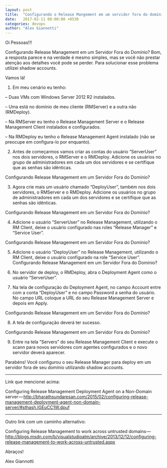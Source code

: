 ```yaml
---
layout: post
title:  "Configurando o Release Mangement em um servidor fora do domínio"
date:   2017-02-11 08:00:00 +0530
categories: devops
author: "Alex Giannotti"
---
```


Oi Pessoas!!!

Configurando Release Management em um Servidor Fora do Domínio? Bom, a resposta parece e na verdade é mesmo simples, mas se você não prestar atenção aos detalhes você pode se perder. Para solucionar esse problema utilizei shadow accounts.

Vamos lá!

1. Em meu cenário eu tenho:

– Duas VMs com Windows Server 2012 R2 instalados.

– Uma está no domínio de meu cliente (RMServer) e a outra não (RMDeploy).

– Na RMServer eu tenho o Release Management Server e o Release Management Client instalados e configurados.

– Na RMDeploy eu tenho o Release Management Agent instalado (não se preocupe em configura-lo por enquanto).

2. Antes de começarmos vamos criar as contas do usuário “ServerUser” nos dois servidores, o RMServer e o RMDeploy. Adicione os usuários no grupo de administradores em cada um dos servidores e se certifique que as senhas são idênticas.

Configurando Release Management em um Servidor Fora do Domínio?
 

3. Agora crie mais um usuário chamado “DeployUser”, também nos dois servidores, o RMServer e o RMDeploy. Adicione os usuários no grupo de administradores em cada um dos servidores e se certifique que as senhas são idênticas.

Configurando Release Management em um Servidor Fora do Domínio?
 

4. Adicione o usuário “ServerUser” no Release Management, utilizando o RM Client, deixe o usuário configurado nas roles “Release Manager” e “Service User”.

Configurando Release Management em um Servidor Fora do Domínio?
 

5. Adicione o usuário “DeployUser” no Release Management, utilizando o RM Client, deixe o usuário configurado na role “Service User”.
Configurando Release Management em um Servidor Fora do Domínio?

6. No servidor de deploy, o RMDeploy, abra o Deployment Agent como o usuário “ServerUser”.

7. Na tela de configuração do Deployment Agent, no campo Account entre com a conta “DeployUser” e no campo Password a senha do usuário. No campo URL coloque a URL do seu Release Management Server e depois em Apply.

Configurando Release Management em um Servidor Fora do Domínio?
 

8. A tela de configuração deverá ter sucesso.

Configurando Release Management em um Servidor Fora do Domínio?
 

9. Entre na tela “Servers” do seu Release Management Client e execute o scann para novos servidores com agentes configurados e o novo servidor deverá aparecer.

Parabéns! Você configurou o seu Release Manager para deploy em um servidor fora de seu domínio utilizando shadow accounts.

*************************************

Link que mencionei acima:

Configuring Release Management Deployment Agent on a Non-Domain server — http://bharathsundaresan.com/2015/02/configuring-release-management-deployment-agent-non-domain-server/#sthash.lGEuCC1W.dpuf

*************************************

Outro link com um caminho alternativo:

Configuring Release Management to work across untrusted domains — http://blogs.msdn.com/b/visualstudioalm/archive/2013/12/12/configuring-release-management-to-work-across-untrusted.aspx

Abraços!

Alex Giannotti